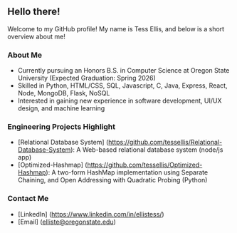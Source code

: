 ## Hello there!

Welcome to my GitHub profile! My name is Tess Ellis, and below is a short overview about me!

### About Me
- Currently pursuing an Honors B.S. in Computer Science at Oregon State University (Expected Graduation: Spring 2026)
- Skilled in Python, HTML/CSS, SQL, Javascript, C, Java, Express, React, Node, MongoDB, Flask, NoSQL
- Interested in gaining new experience in software development, UI/UX design, and machine learning

### Engineering Projects Highlight
- [Relational Database System] (https://github.com/tessellis/Relational-Database-System): A Web-based relational database system (node/js app)
- [Optimized-Hashmap] (https://github.com/tessellis/Optimized-Hashmap): A two-form HashMap implementation using Separate Chaining, and Open Addressing with Quadratic Probing (Python)

### Contact Me
- [LinkedIn] (https://www.linkedin.com/in/ellistess/)
- [Email] (elliste@oregonstate.edu)

<!--
**tessellis/tessellis** is a ✨ _special_ ✨ repository because its `README.md` (this file) appears on your GitHub profile.

Here are some ideas to get you started:

- 🔭 I’m currently working on ...
- 🌱 I’m currently learning ...
- 👯 I’m looking to collaborate on ...
- 🤔 I’m looking for help with ...
- 💬 Ask me about ...
- 📫 How to reach me: ...
- 😄 Pronouns: ...
- ⚡ Fun fact: ...
-->
